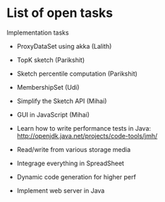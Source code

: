 # List of open tasks

Implementation tasks

* ProxyDataSet using akka (Lalith)
* TopK sketch (Parikshit)
* Sketch percentile computation (Parikshit)
* MembershipSet (Udi)
* Simplify the Sketch API (Mihai)
* GUI in JavaScript (Mihai)

* Learn how to write performance tests in Java: http://openjdk.java.net/projects/code-tools/jmh/
* Read/write from various storage media
* Integrage everything in SpreadSheet
* Dynamic code generation for higher perf
* Implement web server in Java
